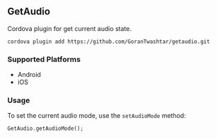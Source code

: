## GetAudio

Cordova plugin for get current audio state.

    cordova plugin add https://github.com/GoranTwashtar/getaudio.git
    
### Supported Platforms

- Android
- iOS

### Usage

To set the current audio mode, use the `setAudioMode` method:

    GetAudio.getAudioMode();
